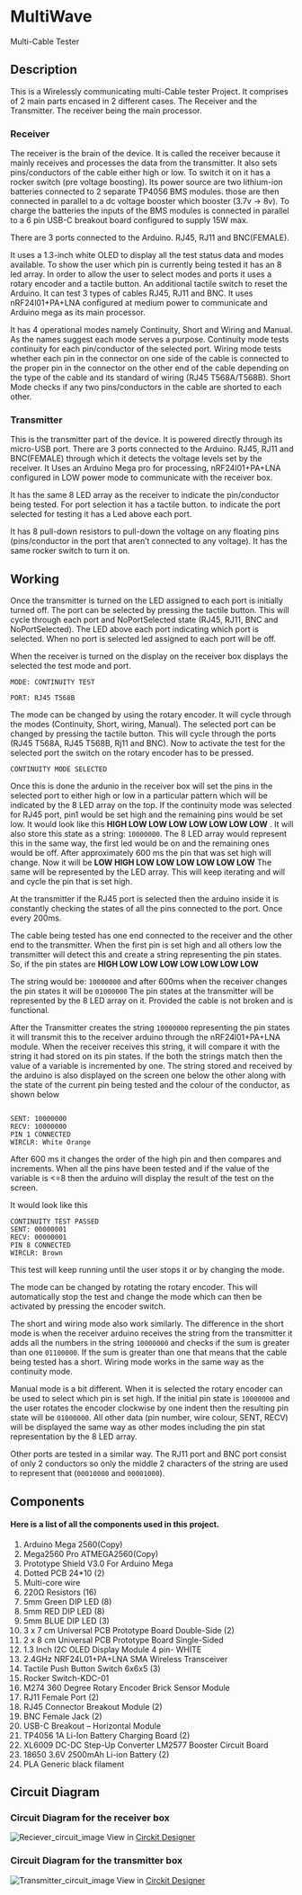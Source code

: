 # MultiWave
Multi-Cable Tester

## Description
This is a Wirelessly communicating multi-Cable tester Project.
It comprises of 2 main parts encased in 2 different cases. The Receiver and the Transmitter. The receiver being the main processor.
### Receiver
The receiver is the brain of the device. It is called the receiver because it mainly receives and processes the data from the transmitter.
It also sets pins/conductors of the cable either high or low.
To switch it on it has a rocker switch (pre voltage boosting).
Its power source are two lithium-ion batteries connected to 2 separate TP4056 BMS modules. those are then connected in parallel to a dc voltage booster which booster (3.7v → 8v). To charge the batteries the inputs of the BMS modules is connected in parallel to a 6 pin USB-C breakout board configured to supply 15W max. 

There are 3 ports connected to the Arduino. RJ45, RJ11 and BNC(FEMALE).  

It uses a 1.3-inch white OLED to display all the test status data and modes available.
To show the user which pin is currently being tested it has an 8 led array.
In order to allow the user to select modes and ports it uses a rotary encoder and a tactile button. An additional tactile switch to reset the Arduino.
It can test 3 types of cables RJ45, RJ11 and BNC. It uses nRF24l01+PA+LNA configured at medium power to communicate and Arduino mega as its main processor. 

It has 4 operational modes namely Continuity, Short and Wiring and Manual. As the names suggest each mode serves a purpose. Continuity mode tests continuity for each pin/conductor of the selected port.
Wiring mode tests whether each pin in the connector on one side of the cable is connected to the proper pin in the connector on the other end of the cable depending on the type of the cable and its standard of wiring (RJ45 T568A/T568B). Short Mode checks if any two pins/conductors in the cable are shorted to each other.

### Transmitter
This is the transmitter part of the device. It is powered directly through its micro-USB port.
There are 3 ports connected to the Arduino. RJ45, RJ11 and BNC(FEMALE) through which it detects the voltage levels set by the receiver. It Uses an Arduino Mega pro for processing, nRF24l01+PA+LNA configured in LOW power mode to communicate with the receiver box. 

It has the same 8 LED array as the receiver to indicate the pin/conductor being tested. For port selection it has a tactile button. to indicate the port selected for testing it has a Led above each port.

It has 8 pull-down resistors to pull-down the voltage on any floating pins (pins/conductor in the port that aren’t connected to any voltage). It has the same rocker switch to turn it on.

## Working

Once the transmitter is turned on the LED assigned to each port is initially turned off. The port can be selected by pressing the tactile button. This will cycle through each port and NoPortSelected state (RJ45, RJ11, BNC and NoPortSelected). The LED above each port indicating which port is selected. When no port is selected led assigned to each port will be off. 

When the receiver is turned on the display on the receiver box displays the selected the test mode and port. 

```
MODE: CONTINUITY TEST

PORT: RJ45 T568B

``` 

The mode can be changed by using the rotary encoder. It will cycle through the modes (Continuity, Short, wiring, Manual). The selected port can be changed by pressing the tactile button. This will cycle through the ports (RJ45 T568A, RJ45 T568B, Rj11 and BNC).
Now to activate the test for the selected port the switch on the rotary encoder has to be pressed.

```
CONTINUITY MODE SELECTED

``` 
Once this is done the ardunio in the receiver box will set the pins in the selected port to either high or low in a particular pattern which will be indicated by the 8 LED array on the top. 
If the continuity mode was selected for RJ45 port, pin1 would be set high and the remaining pins would be set low. It would look like this **HIGH LOW LOW LOW LOW LOW LOW LOW** . It will also store this state as a string: `10000000`.
The 8 LED array would represent this in the same way, the first led would be on and the remaining ones would be off. After approximately 600 ms the pin that was set high will change. Now it will be **LOW HIGH LOW LOW LOW LOW LOW LOW** The same will be represented by the LED array.
This will keep iterating and will and cycle the pin that is set high.

At the transmitter if the RJ45 port is selected then the arduino inside it is constantly checking the states of all the pins connected to the port. Once every 200ms.

The cable being tested has one end connected to the receiver and the other end to the transmitter. When the first pin is set high and all others low the transmitter will detect this and create a string representing the pin states. So, if the pin states are **HIGH LOW LOW LOW LOW LOW LOW LOW** 

The string would be: `10000000` and after 600ms when the receiver changes the pin states it will be `01000000` The pin states at the transmitter will be represented by the 8 LED array on it. Provided the cable is not broken and is functional.

After the Transmitter creates the string `10000000` representing the pin states it will transmit this to the receiver arduino through the nRF24l01+PA+LNA module. When the receiver receives this string, it will compare it with the string it had stored on its pin states. 
If the both the strings match then the value of a variable is incremented by one. The string stored and received by the arduino is also displayed on the screen one below the other along with the state of the current pin being tested and the colour of the conductor, as shown below
```

SENT: 10000000
RECV: 10000000
PIN 1 CONNECTED
WIRCLR: White Orange
``` 

After 600 ms it changes the order of the high pin and then compares and increments. When all the pins have been tested and if the value of the variable is <=8 then the arduino will display the result of the test on the screen. 

It would look like this 
```
CONTINUITY TEST PASSED
SENT: 00000001
RECV: 00000001
PIN 8 CONNECTED
WIRCLR: Brown
``` 
This test will keep running until the user stops it or by changing the mode. 

The mode can be changed by rotating the rotary encoder. This will automatically stop the test and change the mode which can then be activated by pressing the encoder switch.

The short and wiring mode also work similarly. The difference in the short mode is when the receiver arduino receives the string from the transmitter it adds all the numbers in the string `10000000` and checks if the sum is greater than one `01100000`. If the sum is greater than one that means that the cable being tested has a short.
Wiring mode works in the same way as the continuity mode.

Manual mode is a bit different. When it is selected the rotary encoder can be used to select which pin is set high. If the initial pin state is `10000000` and the user rotates the encoder clockwise by one indent then the resulting pin state will be `01000000`. All other data (pin number, wire colour, SENT, RECV) will be displayed the same way as other modes including the pin stat representation by the 8 LED array.

Other ports are tested in a similar way. The RJ11 port and BNC port consist of only 2 conductors so only the middle 2 characters of the string are used to represent that (`00010000` and `00001000`).

## Components

#### Here is a list of all the components used in this project.

1.	Arduino Mega 2560(Copy)
2.	Mega2560 Pro ATMEGA2560(Copy)
3.	Prototype Shield V3.0 For Arduino Mega
4.	Dotted PCB 24*10 (2) 
5.	Multi-core wire
6.	220Ω Resistors (16)
7.	5mm Green DIP LED (8)
8.	5mm RED DIP LED (8)
9.	5mm BLUE DIP LED (3)
10.	3 x 7 cm Universal PCB Prototype Board Double-Side (2)
11.	2 x 8 cm Universal PCB Prototype Board Single-Sided
12.	1.3 Inch I2C OLED Display Module 4 pin- WHITE
13.	2.4GHz NRF24L01+PA+LNA SMA Wireless Transceiver 
14.	Tactile Push Button Switch 6x6x5 (3)
15.	Rocker Switch-KDC-01
16.	M274 360 Degree Rotary Encoder Brick Sensor Module
17.	RJ11 Female Port (2)
18.	RJ45 Connector Breakout Module (2)
19.	BNC Female Jack (2) 
20.	USB-C Breakout – Horizontal Module
21.	TP4056 1A Li-Ion Battery Charging Board (2)
22.	XL6009 DC-DC Step-Up Converter LM2577 Booster Circuit Board
23.	18650 3.6V 2500mAh Li-ion Battery (2)
24. PLA Generic black filament

## Circuit Diagram
### Circuit Diagram for the receiver box

![Reciever_circuit_image](https://github.com/user-attachments/assets/87f6f35e-f5e3-4148-b5da-70c74523ed1f)
View in [Circkit Designer](https://app.cirkitdesigner.com/project/7d886924-d269-467c-b663-24d51e59681c)


### Circuit Diagram for the transmitter box

![Transmitter_circuit_image](https://github.com/user-attachments/assets/252e9cfd-8a7b-4bef-9b90-e070491c98b2)
View in [Circkit Designer](https://app.cirkitdesigner.com/project/dbc1c6d2-5d9e-4712-a71e-35fb16c95f0c)



